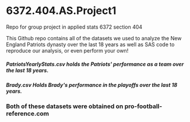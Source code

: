 # 6372.404.AS.Project1
Repo for group project in applied stats 6372 section 404

This Github repo contains all of the datasets we used to analyze the New England Patriots dynasty over the last 18 years as well as SAS code to reproduce our analysis, or even perform your own!

##### PatriotsYearlyStats.csv  holds the Patriots' performance as a team over the last 18 years.
##### Brady.csv Holds Brady's performance in the playoffs over the last 18 years.  

### Both of these datasets were obtained on pro-football-reference.com 
